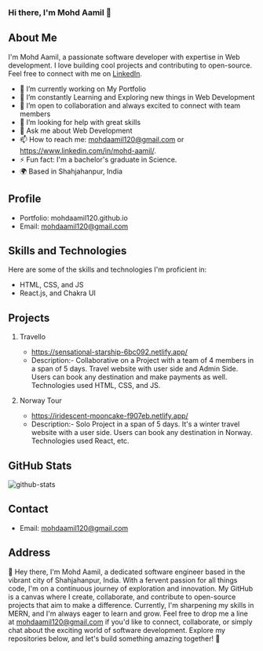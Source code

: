 ### Hi there, I'm Mohd Aamil 👋


## About Me

I'm Mohd Aamil, a passionate software developer with expertise in Web development. I love building cool projects and contributing to open-source. Feel free to connect with me on [LinkedIn](https://www.linkedin.com/in/mohd-aamil/).

- 🔭 I’m currently working on My Portfolio
- 🌱 I’m constantly Learning and Exploring new things in Web Development 
- 👯 I’m open to collaboration and always excited to connect with team members
- 🤔 I’m looking for help with great skills
- 💬 Ask me about Web Development
- 📫 How to reach me: mohdaamil120@gmail.com or https://www.linkedin.com/in/mohd-aamil/. 
- ⚡ Fun fact: I'm a bachelor's graduate in Science.
- 🌍 Based in Shahjahanpur, India

## Profile

- Portfolio: mohdaamil120.github.io
- Email: mohdaamil120@gmail.com

## Skills and Technologies

Here are some of the skills and technologies I'm proficient in:
* HTML, CSS, and JS
* React.js, and Chakra UI

## Projects

1. Travello
     * https://sensational-starship-6bc092.netlify.app/
     * Description:- Collaborative on a Project with a team of 4 members in a span of 5 days. Travel website with user side and Admin Side. Users can book any destination and make 
       payments as well. Technologies used HTML, CSS, and JS. 

2. Norway Tour
     * https://iridescent-mooncake-f907eb.netlify.app/
     * Description:- Solo Project in a span of 5 days. It's a winter travel website with a user side. Users can book any destination in Norway. Technologies used React, etc.

## GitHub Stats

<img src="https://github-readme-stats.vercel.app/api?username=iampawan&&show_icons=true&title_color=ffffff&icon_color=bb2acf&text_color=daf7dc&bg_color=151515" alt="github-stats"/>

## Contact

- Email: mohdaamil120@gmail.com

## Address

👋 Hey there, I'm Mohd Aamil, a dedicated software engineer based in the vibrant city of Shahjahanpur, India. With a fervent passion for all things code, I'm on a continuous journey of exploration and innovation. My GitHub is a canvas where I create, collaborate, and contribute to open-source projects that aim to make a difference. Currently, I'm sharpening my skills in MERN, and I'm always eager to learn and grow. Feel free to drop me a line at mohdaamil120@gmail.com if you'd like to connect, collaborate, or simply chat about the exciting world of software development. Explore my repositories below, and let's build something amazing together! 🚀


<!--
**mohdaamil120/mohdaamil120** is a ✨ _special_ ✨ repository because its `README.md` (this file) appears on your GitHub profile.

Here are some ideas to get you started:

- 🔭 I’m currently working on ...
- 🌱 I’m currently learning ...
- 👯 I’m looking to collaborate on ...
- 🤔 I’m looking for help with ...
- 💬 Ask me about ...
- 📫 How to reach me: ...
- 😄 Pronouns: ...
- ⚡ Fun fact: ...
-->
